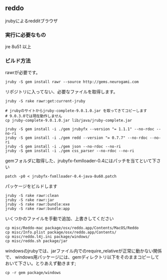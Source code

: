 ## reddo

jrubyによるredditブラウザ

### 実行に必要なもの

jre 8u51 以上

### ビルド方法

rawrが必要です。

    jruby -S gem install rawr --source http://gems.neurogami.com

リポジトリに入ってない、必要なファイルを取得します。

    jruby -S rake rawr:get:current-jruby
    
    # jrubyのサイトからjruby-complete-9.0.1.0.jar を取ってきてコピーします
    # 9.0.3.0では現在動作しません
    cp jruby-complete-9.0.1.0.jar lib/java/jruby-complete.jar

    jruby -S gem install -i ./gem jrubyfx --version "= 1.1.1" --no-rdoc --no-ri
    jruby -S gem install -i ./gem redd --version "= 0.7.7" --no-rdoc --no-ri
    jruby -S gem install -i ./gem json --no-rdoc --no-ri
    jruby -S gem install -i ./gem css_parser --no-rdoc --no-ri

gemフォルダに取得した、jrubyfx-fxmlloader-0.4にはパッチを当てといて下さい

    patch -p0 < jrubyfx-fxmlloader-0.4-java-8u60.patch

パッケージをビルドします

    jruby -S rake rawr:clean
    jruby -S rake rawr:jar
    jruby -S rake rawr:bundle:exe
    jruby -S rake rawr:bundle:app

いくつかのファイルを手動で追加、上書きしてください

    cp misc/Reddo-mac package/osx/reddo.app/Contents/MacOS/Reddo
    cp misc/Info.plist package/osx/reddo.app/Contents/
    cp misc/reddo.l4j.ini package/windows/
    cp misc/reddo.sh package/jar

windowsのjrubyでは、jarファイル内でのrequire_relativeが正常に動かない関係で、
windows用パッケージには、gemディレクトリ以下をそのままコピーしておいて下さい。とりあえず動きます;

    cp -r gem package/windows


